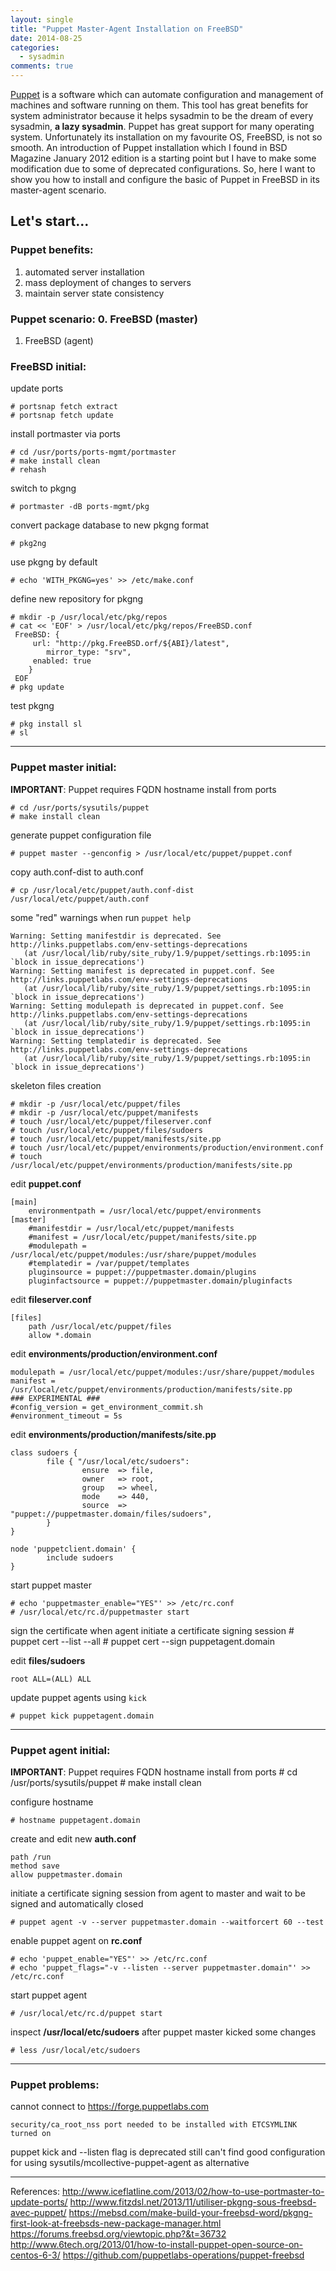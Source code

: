 ```yaml
---
layout: single
title: "Puppet Master-Agent Installation on FreeBSD"
date: 2014-08-25
categories:
  - sysadmin
comments: true
---
```


[Puppet](http://puppetlabs.com/) is a software which can automate configuration and management of machines and software running on them. This tool has great benefits for system administrator because it helps sysadmin to be the dream of every sysadmin, **a lazy sysadmin**. Puppet has great support for many operating system. Unfortunately its installation on my favourite OS, FreeBSD, is not so smooth. An introduction of Puppet installation which I found in BSD Magazine January 2012 edition is a starting point but I have to make some modification due to some of deprecated configurations. So, here I want to show you how to install and configure the basic of Puppet in FreeBSD in its master-agent scenario.
## Let's start...
### Puppet benefits:

1. automated server installation
2. mass deployment of changes to servers
3. maintain server state consistency

### Puppet scenario: 0. FreeBSD (master)

1. FreeBSD (agent)

### FreeBSD initial:
update ports

    # portsnap fetch extract
    # portsnap fetch update

install portmaster via ports

    # cd /usr/ports/ports-mgmt/portmaster
    # make install clean
    # rehash

switch to pkgng

    # portmaster -dB ports-mgmt/pkg

convert package database to new pkgng format

    # pkg2ng

use pkgng by default

    # echo 'WITH_PKGNG=yes' >> /etc/make.conf

define new repository for pkgng

    # mkdir -p /usr/local/etc/pkg/repos
    # cat << 'EOF' > /usr/local/etc/pkg/repos/FreeBSD.conf
     FreeBSD: {
         url: "http://pkg.FreeBSD.orf/${ABI}/latest",
            mirror_type: "srv",
         enabled: true
        }
     EOF
    # pkg update

test pkgng

    # pkg install sl
    # sl

---

### Puppet master initial:
**IMPORTANT**: Puppet requires FQDN hostname
install from ports

    # cd /usr/ports/sysutils/puppet
    # make install clean

generate puppet configuration file

    # puppet master --genconfig > /usr/local/etc/puppet/puppet.conf

copy auth.conf-dist to auth.conf

    # cp /usr/local/etc/puppet/auth.conf-dist /usr/local/etc/puppet/auth.conf

some "red" warnings when run `puppet help`

    Warning: Setting manifestdir is deprecated. See http://links.puppetlabs.com/env-settings-deprecations
       (at /usr/local/lib/ruby/site_ruby/1.9/puppet/settings.rb:1095:in `block in issue_deprecations')
    Warning: Setting manifest is deprecated in puppet.conf. See http://links.puppetlabs.com/env-settings-deprecations
       (at /usr/local/lib/ruby/site_ruby/1.9/puppet/settings.rb:1095:in `block in issue_deprecations')
    Warning: Setting modulepath is deprecated in puppet.conf. See http://links.puppetlabs.com/env-settings-deprecations
       (at /usr/local/lib/ruby/site_ruby/1.9/puppet/settings.rb:1095:in `block in issue_deprecations')
    Warning: Setting templatedir is deprecated. See http://links.puppetlabs.com/env-settings-deprecations
       (at /usr/local/lib/ruby/site_ruby/1.9/puppet/settings.rb:1095:in `block in issue_deprecations')

skeleton files creation

    # mkdir -p /usr/local/etc/puppet/files
    # mkdir -p /usr/local/etc/puppet/manifests
    # touch /usr/local/etc/puppet/fileserver.conf
    # touch /usr/local/etc/puppet/files/sudoers
    # touch /usr/local/etc/puppet/manifests/site.pp
    # touch /usr/local/etc/puppet/environments/production/environment.conf
    # touch /usr/local/etc/puppet/environments/production/manifests/site.pp

edit **puppet.conf**

    [main]
        environmentpath = /usr/local/etc/puppet/environments
    [master]
        #manifestdir = /usr/local/etc/puppet/manifests
        #manifest = /usr/local/etc/puppet/manifests/site.pp
        #modulepath = /usr/local/etc/puppet/modules:/usr/share/puppet/modules
        #templatedir = /var/puppet/templates
        pluginsource = puppet://puppetmaster.domain/plugins
        pluginfactsource = puppet://puppetmaster.domain/pluginfacts

edit **fileserver.conf**

    [files]
        path /usr/local/etc/puppet/files
        allow *.domain

edit **environments/production/environment.conf**

    modulepath = /usr/local/etc/puppet/modules:/usr/share/puppet/modules
    manifest = /usr/local/etc/puppet/environments/production/manifests/site.pp
    ### EXPERIMENTAL ###
    #config_version = get_environment_commit.sh
    #environment_timeout = 5s

edit **environments/production/manifests/site.pp**

    class sudoers {
            file { "/usr/local/etc/sudoers":
                    ensure  => file,
                    owner   => root,
                    group   => wheel,
                    mode    => 440,
                    source  => "puppet://puppetmaster.domain/files/sudoers",
            }
    }

    node 'puppetclient.domain' {
            include sudoers
    }

start puppet master

    # echo 'puppetmaster_enable="YES"' >> /etc/rc.conf
    # /usr/local/etc/rc.d/puppetmaster start

sign the certificate when agent initiate a certificate signing session # puppet cert --list --all # puppet cert --sign puppetagent.domain

edit **files/sudoers**

    root ALL=(ALL) ALL

update puppet agents using `kick`

    # puppet kick puppetagent.domain

---

### Puppet agent initial:
**IMPORTANT**: Puppet requires FQDN hostname
install from ports # cd /usr/ports/sysutils/puppet # make install clean

configure hostname

    # hostname puppetagent.domain

create and edit new **auth.conf**

    path /run
    method save
    allow puppetmaster.domain

initiate a certificate signing session from agent to master and wait to be signed and automatically closed

    # puppet agent -v --server puppetmaster.domain --waitforcert 60 --test

enable puppet agent on **rc.conf**

    # echo 'puppet_enable="YES"' >> /etc/rc.conf
    # echo 'puppet_flags="-v --listen --server puppetmaster.domain"' >> /etc/rc.conf

start puppet agent

    # /usr/local/etc/rc.d/puppet start

inspect **/usr/local/etc/sudoers** after puppet master kicked some changes

    # less /usr/local/etc/sudoers

---

### Puppet problems:
cannot connect to <https://forge.puppetlabs.com>

    security/ca_root_nss port needed to be installed with ETCSYMLINK turned on

puppet kick and --listen flag is deprecated
still can't find good configuration for using sysutils/mcollective-puppet-agent as alternative

---

References:
<http://www.iceflatline.com/2013/02/how-to-use-portmaster-to-update-ports/>
<http://www.fitzdsl.net/2013/11/utiliser-pkgng-sous-freebsd-avec-puppet/>
<https://mebsd.com/make-build-your-freebsd-word/pkgng-first-look-at-freebsds-new-package-manager.html>
<https://forums.freebsd.org/viewtopic.php?&t=36732>
<http://www.6tech.org/2013/01/how-to-install-puppet-open-source-on-centos-6-3/>
<https://github.com/puppetlabs-operations/puppet-freebsd>
